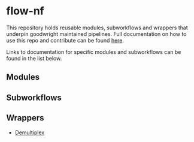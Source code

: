# flow-nf

This repository holds reusable modules, subworkflows and wrappers that underpin goodwright maintained pipelines. Full documentation on how to use this repo and contribute can be found [here](https://github.com/goodwright/flow-docs/blob/master/Flow%20Nextflow%20Conventions.md).

Links to documentation for specific modules and subworkflows can be found in the list below.

## Modules

## Subworkflows

## Wrappers

- [Demultiplex](https://github.com/goodwright/flow-nf/blob/master/docs/demultiplex.md)